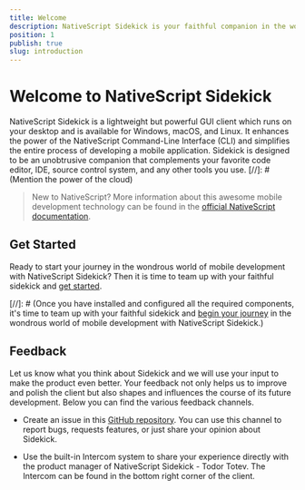 ```yaml
---
title: Welcome
description: NativeScript Sidekick is your faithful companion in the world of cross-platform native mobile development.
position: 1
publish: true
slug: introduction
---
```


# Welcome to NativeScript Sidekick

NativeScript Sidekick is a lightweight but powerful GUI client which runs on your desktop and is available for Windows, macOS, and Linux. It enhances the power of the NativeScript Command-Line Interface (CLI) and simplifies the entire process of developing a mobile application. Sidekick is designed to be an unobtrusive companion that complements your favorite code editor, IDE, source control system, and any other tools you use.
[//]: # (Mention the power of the cloud) 

> New to NativeScript? More information about this awesome mobile development technology can be found in the [official NativeScript documentation](https://docs.nativescript.org/).

## Get Started

Ready to start your journey in the wondrous world of mobile development with NativeScript Sidekick? Then it is time to team up with your faithful sidekick and [get started](#gs-overview).

[//]: # (Once you have installed and configured all the required components, it's time to team up with your faithful sidekick and [begin your journey](#gs-overview) in the wondrous world of mobile development with NativeScript Sidekick.)

## Feedback

Let us know what you think about Sidekick and we will use your input to make the product even better. Your feedback not only helps us to improve and polish the client but also shapes and influences the course of its future development. Below you can find the various feedback channels.

* Create an issue in this [GitHub repository](https://github.com/NativeScript/sidekick-feedback/issues). You can use this channel to report bugs, requests features, or just share your opinion about Sidekick.

* Use the built-in Intercom system to share your experience directly with the product manager of NativeScript Sidekick - Todor Totev. The Intercom can be found in the bottom right corner of the client. 
